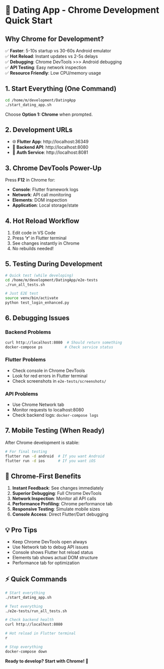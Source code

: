 # 🚀 Dating App - Chrome Development Quick Start

## Why Chrome for Development?

✅ **Faster**: 5-10s startup vs 30-60s Android emulator  
✅ **Hot Reload**: Instant updates vs 2-5s delays  
✅ **Debugging**: Chrome DevTools >>> Android debugging  
✅ **API Testing**: Easy network inspection  
✅ **Resource Friendly**: Low CPU/memory usage  

## 1. Start Everything (One Command)

```bash
cd /home/m/development/DatingApp
./start_dating_app.sh
```

Choose **Option 1: Chrome** when prompted.

## 2. Development URLs

- 🌐 **Flutter App**: http://localhost:36349
- 🔌 **Backend API**: http://localhost:8080
- 🔑 **Auth Service**: http://localhost:8081

## 3. Chrome DevTools Power-Up

Press **F12** in Chrome for:
- **Console**: Flutter framework logs
- **Network**: API call monitoring
- **Elements**: DOM inspection
- **Application**: Local storage/state

## 4. Hot Reload Workflow

1. Edit code in VS Code
2. Press **'r'** in Flutter terminal
3. See changes instantly in Chrome
4. No rebuilds needed!

## 5. Testing During Development

```bash
# Quick test (while developing)
cd /home/m/development/DatingApp/e2e-tests
./run_all_tests.sh

# Just E2E test
source venv/bin/activate
python test_login_enhanced.py
```

## 6. Debugging Issues

### Backend Problems
```bash
curl http://localhost:8080  # Should return something
docker-compose ps          # Check service status
```

### Flutter Problems
- Check console in Chrome DevTools
- Look for red errors in Flutter terminal
- Check screenshots in `e2e-tests/screenshots/`

### API Problems
- Use Chrome Network tab
- Monitor requests to localhost:8080
- Check backend logs: `docker-compose logs`

## 7. Mobile Testing (When Ready)

After Chrome development is stable:
```bash
# For final testing
flutter run -d android  # If you want Android
flutter run -d ios      # If you want iOS
```

## 🎯 Chrome-First Benefits

1. **Instant Feedback**: See changes immediately
2. **Superior Debugging**: Full Chrome DevTools
3. **Network Inspection**: Monitor all API calls
4. **Performance Profiling**: Chrome performance tab
5. **Responsive Testing**: Simulate mobile sizes
6. **Console Access**: Direct Flutter/Dart debugging

## 💡 Pro Tips

- Keep Chrome DevTools open always
- Use Network tab to debug API issues
- Console shows Flutter hot reload status
- Elements tab shows actual DOM structure
- Performance tab for optimization

## ⚡ Quick Commands

```bash
# Start everything
./start_dating_app.sh

# Test everything  
./e2e-tests/run_all_tests.sh

# Check backend health
curl http://localhost:8080

# Hot reload in Flutter terminal
r

# Stop everything
docker-compose down
```

**Ready to develop? Start with Chrome! 🎯**
